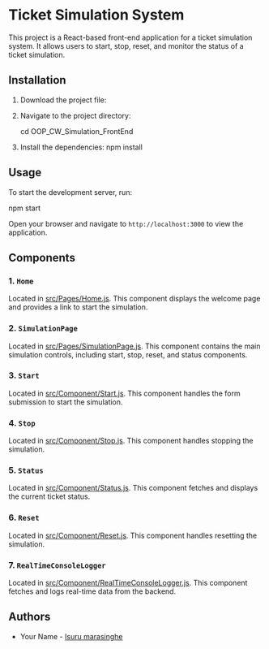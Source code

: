 # Ticket Simulation System

This project is a React-based front-end application for a ticket simulation system. It allows users to start, stop, reset, and monitor the status of a ticket simulation.

## Installation

1. Download the project file:

2. Navigate to the project directory:

    cd OOP_CW_Simulation_FrontEnd

3. Install the dependencies:
    npm install
   

## Usage

To start the development server, run:

npm start

Open your browser and navigate to `http://localhost:3000` to view the application.

## Components

### 1. `Home`
Located in [src/Pages/Home.js](src/Pages/Home.js). This component displays the welcome page and provides a link to start the simulation.

### 2. `SimulationPage`
Located in [src/Pages/SimulationPage.js](src/Pages/SimulationPage.js). This component contains the main simulation controls, including start, stop, reset, and status components.

### 3. `Start`
Located in [src/Component/Start.js](src/Component/Start.js). This component handles the form submission to start the simulation.

### 4. `Stop`
Located in [src/Component/Stop.js](src/Component/Stop.js). This component handles stopping the simulation.

### 5. `Status`
Located in [src/Component/Status.js](src/Component/Status.js). This component fetches and displays the current ticket status.

### 6. `Reset`
Located in [src/Component/Reset.js](src/Component/Reset.js). This component handles resetting the simulation.

### 7. `RealTimeConsoleLogger`
Located in [src/Component/RealTimeConsoleLogger.js](src/Component/RealTimeConsoleLogger.js). This component fetches and logs real-time data from the backend.




## Authors

- Your Name - [Isuru marasinghe](https://github.com/isuru781)

